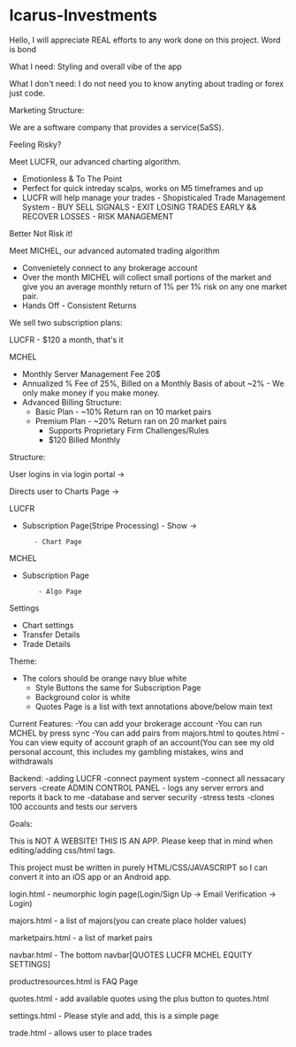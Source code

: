 # Icarus-Investments

Hello, I will appreciate REAL efforts to any work done on this project. Word is bond

What I need: Styling and overall vibe of the app

What I don't need: I do not need you to know anyting about trading or forex just code.

Marketing Structure: 

We are a software company that provides a service(SaSS).

Feeling Risky?

Meet LUCFR, our advanced charting algorithm. 
- Emotionless & To The Point
- Perfect for quick intreday scalps, works on M5 timeframes and up
- LUCFR will help manage your trades - Shopisticaled Trade Management System - BUY SELL SIGNALS - EXIT LOSING TRADES EARLY && RECOVER LOSSES - RISK MANAGEMENT 

Better Not Risk it!

Meet MICHEL, our advanced automated trading algorithm
- Convenietely connect to any brokerage account 
- Over the month MICHEL will collect small portions of the market and give you an average monthly return of 1% per 1% risk on any one market pair.
- Hands Off - Consistent Returns


We sell two subscription plans:

LUCFR - $120 a month, that's it

MCHEL 
- Monthly Server Management Fee 20$
- Annualized % Fee of 25%, Billed on a Monthly Basis of about ~2% - We only make money if you make money.
- Advanced Billing Structure:
  - Basic Plan - ~10% Return ran on 10 market pairs
  - Premium Plan - ~20% Return ran on 20 market pairs 
    - Supports Proprietary Firm Challenges/Rules
    - $120 Billed Monthly


Structure:

User logins in via login portal ->

Directs user to Charts Page ->

LUCFR
- Subscription Page(Stripe Processing) - Show  ->

         - Chart Page

MCHEL
- Subscription Page

          - Algo Page

Settings
- Chart settings
- Transfer Details 
- Trade Details

Theme: 
- The colors should be orange navy blue white 
  - Style Buttons the same for Subscription Page
  - Background color is white
  - Quotes Page is a list with text annotations above/below main text
  
Current Features:
-You can add your brokerage account
-You can run MCHEL by press sync
-You can add pairs from majors.html to qoutes.html
-You can view equity of account graph of an account(You can see my old personal account, this includes my gambling mistakes, wins and withdrawals

Backend:
-adding LUCFR
-connect payment system
-connect all nessacary servers
-create ADMIN CONTROL PANEL - logs any server errors and reports it back to me
-database and server security
-stress tests
  -clones 100 accounts and tests our servers

Goals:

This is NOT A WEBSITE! THIS IS AN APP. Please keep that in mind when editing/adding css/html tags.

This project must be written in purely HTML/CSS/JAVASCRIPT so I can convert it into an iOS app or an Android app.

login.html - neumorphic login page(Login/Sign Up -> Email Verification -> Login)

majors.html - a list of majors(you can create place holder values)

marketpairs.html - a list of market pairs

navbar.html - The bottom navbar[QUOTES LUCFR MCHEL EQUITY SETTINGS]

productresources.html is FAQ Page

quotes.html - add available quotes using the plus button to quotes.html

settings.html - Please style and add, this is a simple page

trade.html - allows user to place trades
